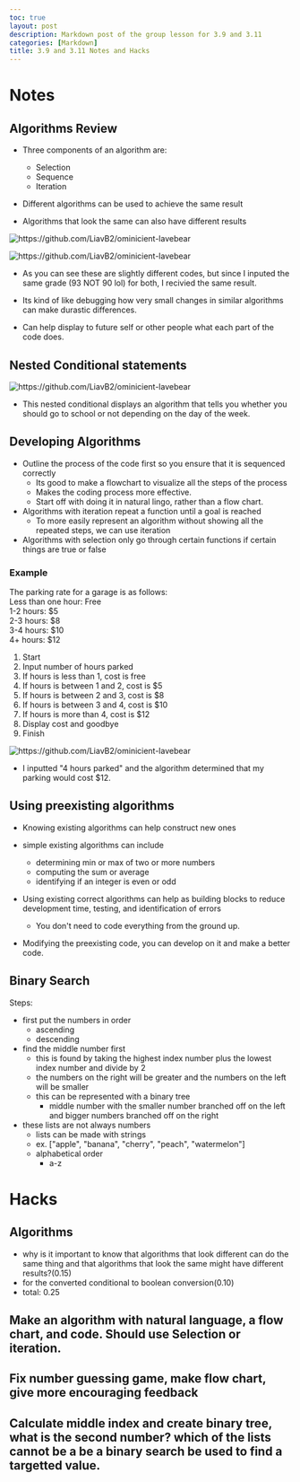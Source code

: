 ```yaml
---
toc: true
layout: post
description: Markdown post of the group lesson for 3.9 and 3.11
categories: [Markdown]
title: 3.9 and 3.11 Notes and Hacks
---
```


# Notes

## Algorithms Review
- Three components of an algorithm are:
    - Selection
    - Sequence
    - Iteration

- Different algorithms can be used to achieve the same result
- Algorithms that look the same can also have different results

![]({{site.baseurl}}/images/3.91.png "https://github.com/LiavB2/ominicient-lavebear")

![]({{site.baseurl}}/images/3.92.png "https://github.com/LiavB2/ominicient-lavebear")

- As you can see these are slightly different codes, but since I inputed the same grade (93 NOT 90 lol) for both, I recivied the same result.

- Its kind of like debugging how very small changes in similar algorithms can make durastic differences.

- Can help display to future self or other people what each part of the code does.

## Nested Conditional statements

![]({{site.baseurl}}/images/3.94.png "https://github.com/LiavB2/ominicient-lavebear")

- This nested conditional displays an algorithm that tells you whether you should go to school or not depending on the day of the week. 

## Developing Algorithms
- Outline the process of the code first so you ensure that it is sequenced correctly
    - Its good to make a flowchart to visualize all the steps of the process
    - Makes the coding process more effective.
    - Start off with doing it in natural lingo, rather than a flow chart.
- Algorithms with iteration repeat a function until a goal is reached
    - To more easily represent an algorithm without showing all the repeated steps, we can use iteration
- Algorithms with selection only go through certain functions if certain things are true or false

### Example 

The parking rate for a garage is as follows: <br>
Less than one hour: Free <br>
1-2 hours: $5 <br>
2-3 hours: $8 <br>
3-4 hours: $10 <br>
4+ hours: $12

1. Start
2. Input number of hours parked
3. If hours is less than 1, cost is free
4. If hours is between 1 and 2, cost is $5
5. If hours is between 2 and 3, cost is $8
6. If hours is between 3 and 4, cost is $10
7. If hours is more than 4, cost is $12
8. Display cost and goodbye
9. Finish

![]({{site.baseurl}}/images/3.92.png "https://github.com/LiavB2/ominicient-lavebear")

- I inputted "4 hours parked" and the algorithm determined that my parking would cost $12.

## Using preexisting algorithms
- Knowing existing algorithms can help construct new ones
- simple existing algorithms can include
    - determining min or max of two or more numbers
    - computing the sum or average
    - identifying if an integer is even or odd
- Using existing correct algorithms can help as building blocks to reduce development time, testing, and identification of errors
    - You don't need to code everything from the ground up.

- Modifying the preexisting code, you can develop on it and make a better code.

## Binary Search

Steps: 

- first put the numbers in order
    - ascending
    - descending
- find the middle number first
    - this is found by taking the highest index number plus the lowest index number and divide by 2
    - the numbers on the right will be greater and the numbers on the left will be smaller
    - this can be represented with a binary tree
        - middle number with the smaller number branched off on the left and bigger numbers branched off on the right
- these lists are not always numbers
    - lists can be made with strings
    - ex. ["apple", "banana", "cherry", "peach", "watermelon"]
    - alphabetical order
        - a-z

# Hacks

## Algorithms 

- why is it important to know that algorithms that look different can do the same thing and that algorithms that look the same might have different results?(0.15)
- for the converted conditional to boolean conversion(0.10)
- total: 0.25

## Make an algorithm with natural language, a flow chart, and code. Should use Selection or iteration.

## Fix number guessing game, make flow chart, give more encouraging feedback

## Calculate middle index and create binary tree, what is the second number? which of the lists cannot be a be a binary search  be used to find a targetted value.



